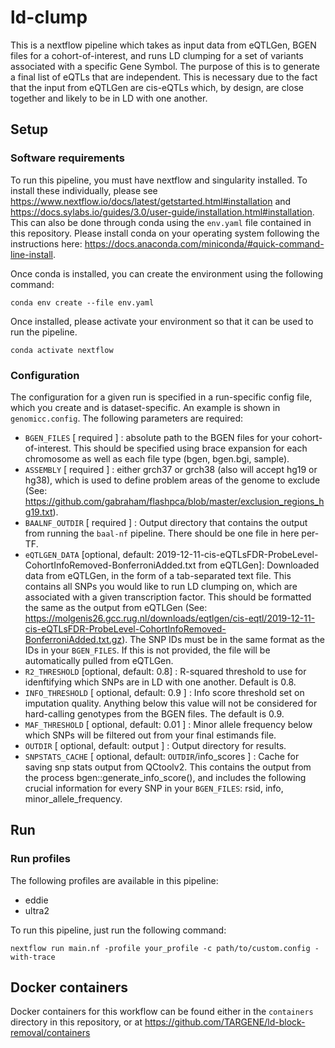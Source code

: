 # ld-clump

This is a nextflow pipeline which takes as input data from eQTLGen, BGEN files for a cohort-of-interest, and runs LD clumping for a set of variants associated with a specific Gene Symbol. The purpose of this is to generate a final list of eQTLs that are independent. This is necessary due to the fact that the input from eQTLGen are cis-eQTLs which, by design, are close together and likely to be in LD with one another.

## Setup

### Software requirements
To run this pipeline, you must have nextflow and singularity installed. To install these individually, please see https://www.nextflow.io/docs/latest/getstarted.html#installation and https://docs.sylabs.io/guides/3.0/user-guide/installation.html#installation. This can also be done through conda using the `env.yaml` file contained in this repository. Please install conda on your operating system following the instructions here: https://docs.anaconda.com/miniconda/#quick-command-line-install.

Once conda is installed, you can create the environment using the following command:

```
conda env create --file env.yaml
```

Once installed, please activate your environment so that it can be used to run the pipeline.

```
conda activate nextflow
```

### Configuration

The configuration for a given run is specified in a run-specific config file, which you create and is dataset-specific. An example is shown in `genomicc.config`. The following parameters are required:

* `BGEN_FILES` [ required ] : absolute path to the BGEN files for your cohort-of-interest. This should be specified using brace expansion for each chromosome as well as each file type (bgen, bgen.bgi, sample).
* `ASSEMBLY` [ required ] : either grch37 or grch38 (also will accept hg19 or hg38), which is used to define problem areas of the genome to exclude (See: https://github.com/gabraham/flashpca/blob/master/exclusion_regions_hg19.txt). 
* `BAALNF_OUTDIR` [ required ] : Output directory that contains the output from running the `baal-nf` pipeline. There should be one file in here per-TF.
* `eQTLGEN_DATA` [optional, default: 2019-12-11-cis-eQTLsFDR-ProbeLevel-CohortInfoRemoved-BonferroniAdded.txt from eQTLGen]: Downloaded data from eQTLGen, in the form of a tab-separated text file. This contains all SNPs you would like to run LD clumping on, which are associated with a given transcription factor. This should be formatted the same as the output from eQTLGen (See: https://molgenis26.gcc.rug.nl/downloads/eqtlgen/cis-eqtl/2019-12-11-cis-eQTLsFDR-ProbeLevel-CohortInfoRemoved-BonferroniAdded.txt.gz). The SNP IDs must be in the same format as the IDs in your `BGEN_FILES`. If this is not provided, the file will be automatically pulled from eQTLGen.
* `R2_THRESHOLD` [optional, default: 0.8] : R-squared threshold to use for idenftifying which SNPs are in LD with one another. Default is 0.8. 
* `INFO_THRESHOLD` [ optional, default: 0.9 ] : Info score threshold set on imputation quality. Anything below this value will not be considered for hard-calling genotypes from the BGEN files. The default is 0.9.
* `MAF_THRESHOLD` [ optional, default: 0.01 ] : Minor allele frequency below which SNPs will be filtered out from your final estimands file. 
* `OUTDIR` [ optional, default: output ] : Output directory for results.
* `SNPSTATS_CACHE` [ optional, default: `OUTDIR`/info_scores ] : Cache for saving snp stats output from QCtoolv2. This contains the output from the process bgen::generate_info_score(), and includes the following crucial information for every SNP in your `BGEN_FILES`: rsid, info, minor_allele_frequency.

## Run

### Run profiles

The following profiles are available in this pipeline:
* eddie
* ultra2

To run this pipeline, just run the following command:

```
nextflow run main.nf -profile your_profile -c path/to/custom.config -with-trace
```

## Docker containers

Docker containers for this workflow can be found either in the `containers` directory in this repository, or at https://github.com/TARGENE/ld-block-removal/containers

